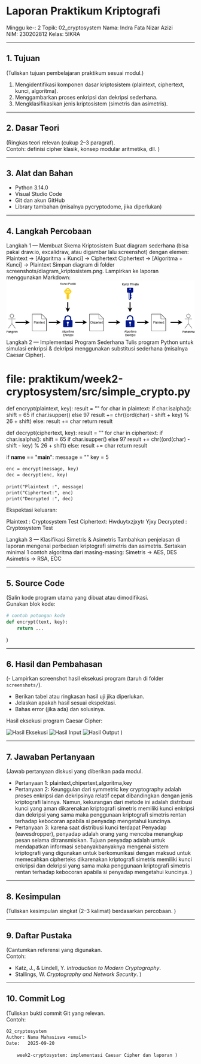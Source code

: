 # Laporan Praktikum Kriptografi
Minggu ke-: 2
Topik: 02_cryptosystem
Nama: Indra Fata Nizar Azizi    
NIM: 230202812
Kelas: 5IKRA  

---

## 1. Tujuan
(Tuliskan tujuan pembelajaran praktikum sesuai modul.)
1. Mengidentifikasi komponen dasar kriptosistem (plaintext, ciphertext, kunci, algoritma).
2. Menggambarkan proses enkripsi dan dekripsi sederhana.
3. Mengklasifikasikan jenis kriptosistem (simetris dan asimetris).

---

## 2. Dasar Teori
(Ringkas teori relevan (cukup 2–3 paragraf).  
Contoh: definisi cipher klasik, konsep modular aritmetika, dll.  )

---

## 3. Alat dan Bahan
- Python 3.14.0  
- Visual Studio Code
- Git dan akun GitHub  
- Library tambahan (misalnya pycryptodome, jika diperlukan)  

---

## 4. Langkah Percobaan
Langkah 1 — Membuat Skema Kriptosistem
Buat diagram sederhana (bisa pakai draw.io, excalidraw, atau digambar lalu screenshot) dengan elemen:
Plaintext → [Algoritma + Kunci] → Ciphertext
Ciphertext → [Algoritma + Kunci] → Plaintext
Simpan diagram di folder screenshots/diagram_kriptosistem.png.
Lampirkan ke laporan menggunakan Markdown:
![Diagram Kriptosistem](screenshots/diagram_kriptosistem.png)
Langkah 2 — Implementasi Program Sederhana
Tulis program Python untuk simulasi enkripsi & dekripsi menggunakan substitusi sederhana (misalnya Caesar Cipher).

# file: praktikum/week2-cryptosystem/src/simple_crypto.py

def encrypt(plaintext, key):
    result = ""
    for char in plaintext:
        if char.isalpha():
            shift = 65 if char.isupper() else 97
            result += chr((ord(char) - shift + key) % 26 + shift)
        else:
            result += char
    return result

def decrypt(ciphertext, key):
    result = ""
    for char in ciphertext:
        if char.isalpha():
            shift = 65 if char.isupper() else 97
            result += chr((ord(char) - shift - key) % 26 + shift)
        else:
            result += char
    return result

if __name__ == "__main__":
    message = "<nim><nama>"
    key = 5

    enc = encrypt(message, key)
    dec = decrypt(enc, key)

    print("Plaintext :", message)
    print("Ciphertext:", enc)
    print("Decrypted :", dec)
Ekspektasi keluaran:

Plaintext : Cryptosystem Test
Ciphertext: Hwduytxzjxytr Yjxy
Decrypted : Cryptosystem Test

Langkah 3 — Klasifikasi Simetris & Asimetris
Tambahkan penjelasan di laporan mengenai perbedaan kriptografi simetris dan asimetris.
Sertakan minimal 1 contoh algoritma dari masing-masing:
Simetris → AES, DES
Asimetris → RSA, ECC

---

## 5. Source Code
(Salin kode program utama yang dibuat atau dimodifikasi.  
Gunakan blok kode:

```python
# contoh potongan kode
def encrypt(text, key):
    return ...
```
)

---

## 6. Hasil dan Pembahasan
(- Lampirkan screenshot hasil eksekusi program (taruh di folder `screenshots/`).  
- Berikan tabel atau ringkasan hasil uji jika diperlukan.  
- Jelaskan apakah hasil sesuai ekspektasi.  
- Bahas error (jika ada) dan solusinya. 

Hasil eksekusi program Caesar Cipher:

![Hasil Eksekusi](screenshots/output.png)
![Hasil Input](screenshots/input.png)
![Hasil Output](screenshots/output.png)
)

---

## 7. Jawaban Pertanyaan
(Jawab pertanyaan diskusi yang diberikan pada modul.  
- Pertanyaan 1: plaintext,chipertext,algoritma,key
- Pertanyaan 2: Keunggulan dari symmetric key cryptography adalah proses enkripsi dan dekripsinya relatif cepat dibandingkan dengan jenis
kriptografi lainnya. Namun, kekurangan dari metode ini adalah distribusi kunci yang aman dikarenakan kriptografi simetris memiliki
kunci enkripsi dan dekripsi yang sama maka penggunaan kriptografi simetris rentan terhadap kebocoran apabila si penyadap mengetahui kuncinya.
- Pertanyaan 3: karena saat distribusi kunci terdapat Penyadap (eavesdropper), penyadap adalah orang yang mencoba menangkap pesan selama
ditransmisikan. Tujuan penyadap adalah untuk mendapatkan informasi sebanyakbanyaknya mengenai sistem kriptografi yang digunakan untuk berkomunikasi
dengan maksud untuk memecahkan cipherteks dikarenakan kriptografi simetris memiliki kunci enkripsi dan dekripsi yang sama maka penggunaan
kriptografi simetris rentan terhadap kebocoran apabila si penyadap mengetahui kuncinya.
)
---

## 8. Kesimpulan
(Tuliskan kesimpulan singkat (2–3 kalimat) berdasarkan percobaan.  )

---

## 9. Daftar Pustaka
(Cantumkan referensi yang digunakan.  
Contoh:  
- Katz, J., & Lindell, Y. *Introduction to Modern Cryptography*.  
- Stallings, W. *Cryptography and Network Security*.  )

---

## 10. Commit Log
(Tuliskan bukti commit Git yang relevan.  
Contoh:
```
02_cryptosystem
Author: Nama Mahasiswa <email>
Date:   2025-09-20

    week2-cryptosystem: implementasi Caesar Cipher dan laporan )
```
